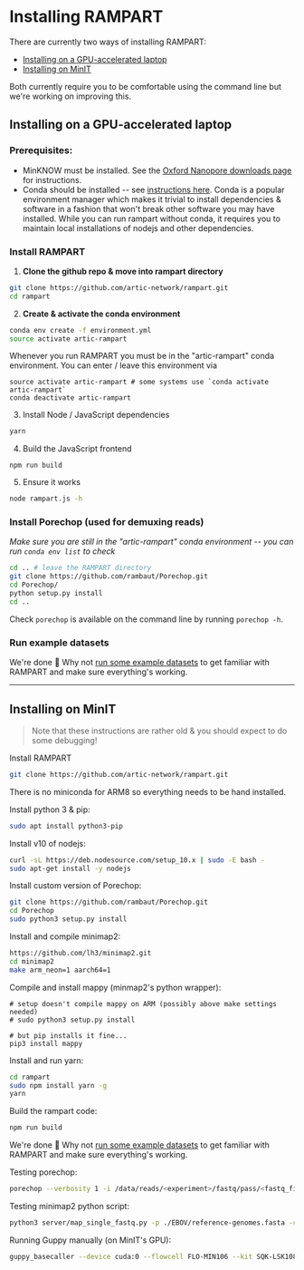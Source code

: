 # Installing RAMPART

There are currently two ways of installing RAMPART:
* [Installing on a GPU-accelerated laptop](#installing-on-a-gpu-accelerated-laptop)
* [Installing on MinIT](#installing-on-minit)

Both currently require you to be comfortable using the command line but we're working on improving this.


## Installing on a GPU-accelerated laptop

### Prerequisites:
* MinKNOW must be installed.
See the [Oxford Nanopore downloads page](https://community.nanoporetech.com/downloads) for instructions.
* Conda should be installed -- see [instructions here](https://conda.io/docs/user-guide/install/index.html).
Conda is a popular environment manager which makes it trivial to install dependencies & software in a fashion that won't break other software you may have installed. While you can run rampart without conda, it requires you to maintain local installations of nodejs and other dependencies.

### Install RAMPART

1. **Clone the github repo & move into rampart directory**
```bash
git clone https://github.com/artic-network/rampart.git
cd rampart
```

2. **Create & activate the conda environment**
```bash
conda env create -f environment.yml
source activate artic-rampart
```
Whenever you run RAMPART you must be in the "artic-rampart" conda environment. You can enter / leave this environment via
```
source activate artic-rampart # some systems use `conda activate artic-rampart`
conda deactivate artic-rampart
```

3. Install Node / JavaScript dependencies
```bash
yarn
```

4. Build the JavaScript frontend
```
npm run build
```

5. Ensure it works
```bash
node rampart.js -h
```

### Install Porechop (used for demuxing reads)
_Make sure you are still in the "artic-rampart" conda environment -- you can run `conda env list` to check_

```bash
cd .. # leave the RAMPART directory
git clone https://github.com/rambaut/Porechop.git
cd Porechop/
python setup.py install
cd ..
```
Check `porechop` is available on the command line by running `porechop -h`.


### Run example datasets
We're done 🎉
Why not [run some example datasets](examples.md) to get familiar with RAMPART and make sure everything's working.

---


## Installing on MinIT

> Note that these instructions are rather old & you should expect to do some debugging!


Install RAMPART
```bash
git clone https://github.com/artic-network/rampart.git
```

There is no miniconda for ARM8 so everything needs to be hand installed.

Install python 3 & pip:
```bash
sudo apt install python3-pip
```

Install v10 of nodejs:
```bash
curl -sL https://deb.nodesource.com/setup_10.x | sudo -E bash -
sudo apt-get install -y nodejs
```

Install custom version of Porechop:
```bash
git clone https://github.com/rambaut/Porechop.git
cd Porechop
sudo python3 setup.py install
```

Install and compile minimap2:
```bash
https://github.com/lh3/minimap2.git
cd minimap2
make arm_neon=1 aarch64=1
```

Compile and install mappy (minmap2's python wrapper):
```
# setup doesn't compile mappy on ARM (possibly above make settings needed)
# sudo python3 setup.py install

# but pip installs it fine...
pip3 install mappy
```

Install and run yarn:
```bash
cd rampart
sudo npm install yarn -g
yarn
```

Build the rampart code:
```bash
npm run build
```

We're done 🎉
Why not [run some example datasets](examples.md) to get familiar with RAMPART and make sure everything's working.


Testing porechop:
```bash
porechop --verbosity 1 -i /data/reads/<experiment>/fastq/pass/<fastq_file>.fastq -o /data/reads/<experiment>/porechop/demuxed.fastq --discard_middle --require_two_barcodes --barcode_threshold 80 --threads 2 --check_reads 10000 --barcode_diff 5 --barcode_labels
```

Testing minimap2 python script:
```bash
python3 server/map_single_fastq.py -p ./EBOV/reference-genomes.fasta -c ./coordinate_reference.fasta -f /data/reads/<experiment>/porechop/demuxed.fastq 
```

Running Guppy manually (on MinIT's GPU):
```bash
guppy_basecaller --device cuda:0 --flowcell FLO-MIN106 --kit SQK-LSK108 --recursive -i /data/reads/<experiment>/fast5/ -s ./basecalled
```



